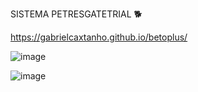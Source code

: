 SISTEMA PETRESGATETRIAL 🐕

https://gabrielcaxtanho.github.io/betoplus/


![image](https://github.com/gabrielcaxtanho/betoplus/assets/96641560/a9e545de-edf6-4f7f-8a0d-f87cc29ccc78)

![image](https://github.com/gabrielcaxtanho/betoplus/assets/96641560/d8ac7024-9443-45d8-a94e-908a93d01650)

